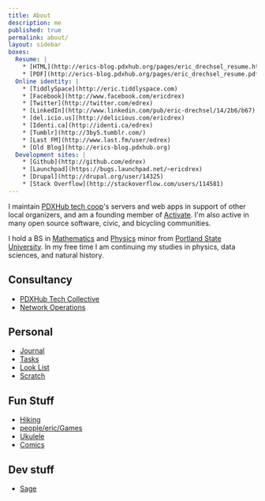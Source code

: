 ```yaml
---
title: About
description: me
published: true
permalink: about/
layout: sidebar
boxes:
  Resume: |
    * [HTML](http://erics-blog.pdxhub.org/pages/eric_drechsel_resume.html)
    * [PDF](http://erics-blog.pdxhub.org/pages/eric_drechsel_resume.pdf)
  Online identity: |
    * [TiddlySpace](http://eric.tiddlyspace.com)
    * [Facebook](http://www.facebook.com/ericdrex)
    * [Twitter](http://twitter.com/edrex)
    * [LinkedIn](http://www.linkedin.com/pub/eric-drechsel/14/2b6/b67)
    * [del.icio.us](http://delicious.com/ericdrex)
    * [Identi.ca](http://identi.ca/edrex)
    * [Tumblr](http://3by5.tumblr.com/)
    * [Last FM](http://www.last.fm/user/edrex)
    * [Old Blog](http://erics-blog.pdxhub.org)
  Development sites: |
    * [Github](http://github.com/edrex)
    * [Launchpad](https://bugs.launchpad.net/~ericdrex)
    * [Drupal](http://drupal.org/user/14325)
    * [Stack Overflow](http://stackoverflow.com/users/114581)
---
```


I maintain [PDXHub tech coop](http://pdxhub.org)'s servers and web apps in support of other local organizers, and am a founding member of [Activate](http://activatehub.org/). I'm also active in many open source software, civic, and bicycling communities.

I hold a BS in [Mathematics](http://math.pdx.edu/) and [Physics](http://physics.pdx.edu/) minor from [Portland State University](http://pdx.edu/). In my free time I am continuing my studies in physics, data sciences, and natural history.

## Consultancy

 * [PDXHub Tech Collective](http://wiki.pdxhub.org/)
 * [Network Operations](http://wiki.pdxhub.org/ops)

## Personal

 * [Journal](http://wiki.pdxhub.org/people/eric/journal)
 * [Tasks](http://wiki.pdxhub.org/people/eric/tasks)
 * [Look List](http://wiki.pdxhub.org/people/eric/look_list/)
 * [Scratch](http://wiki.pdxhub.org/people/eric/scratch)

## Fun Stuff

 * [Hiking](http://erics-blog.pdxhub.org/wanderer)
 * [people/eric/Games]()
 * [Ukulele](http://wiki.pdxhub.org/people/eric/ukulele/)
 * [Comics](http://wiki.pdxhub.org/people/eric/comics/)

## Dev stuff

 * [Sage](http://wiki.pdxhub.org/people/eric/sage/)